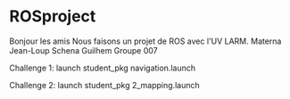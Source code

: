 # ROSproject

Bonjour les amis
Nous faisons un projet de ROS avec l'UV LARM.
Materna Jean-Loup
Schena Guilhem
Groupe 007

Challenge 1:
launch student_pkg navigation.launch

Challenge 2:
launch student_pkg 2_mapping.launch